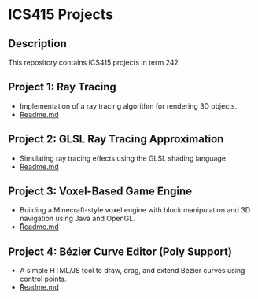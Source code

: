 # ICS415 Projects

## Description
This repository contains ICS415 projects in term 242



## Project 1: Ray Tracing
- Implementation of a ray tracing algorithm for rendering 3D objects.
- [Readme.md](https://github.com/7aidary/ICS415/blob/d92d90365b3639e37b76f3db6b07ac786cbdca30/Project1/README.md)
  
## Project 2: GLSL Ray Tracing Approximation
- Simulating ray tracing effects using the GLSL shading language.
- [ٌReadme.md](https://github.com/7aidary/ICS415/blob/d92d90365b3639e37b76f3db6b07ac786cbdca30/Shadertoy-main/README.md)

## Project 3: Voxel-Based Game Engine
- Building a Minecraft-style voxel engine with block manipulation and 3D navigation using Java and OpenGL.
- [ٌReadme.md](https://github.com/7aidary/ICS415/blob/d92d90365b3639e37b76f3db6b07ac786cbdca30/MinecraftEngine/Readme.md)

## Project 4: Bézier Curve Editor (Poly Support)
- A simple HTML/JS tool to draw, drag, and extend Bézier curves using control points.
- [ٌReadme.md](https://github.com/7aidary/ICS415/tree/d92d90365b3639e37b76f3db6b07ac786cbdca30/BezierCurve)
